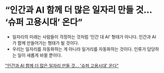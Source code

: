 # “인간과 AI 함께 더 많은 일자리 만들 것… ‘슈퍼 고용시대’ 온다”

- 일자리의 미래는 사람들이 걱정하는 것처럼 ‘인간 대 AI’ 형태가 아니다. 인간과 AI가 함께 만들어가는 형태가 될 것이다.
- 우리는 일자리를 자동화하는 게 아니라 일거리를 자동화하는 것이다. 인류가 담당하는 일이 새롭게 바뀔 뿐이다.

["인간과 AI 함께 더 많은 일자리 만들 것... '슈퍼 고용시대' 온다"](https://n.news.naver.com/article/020/0003348199?lfrom=facebook&fbclid=IwAR1EOUOQED3zl-wiQgdAOhQwnY3g-BQQTCXb-TNAZbt9YZKbH7szZjn-Tog)